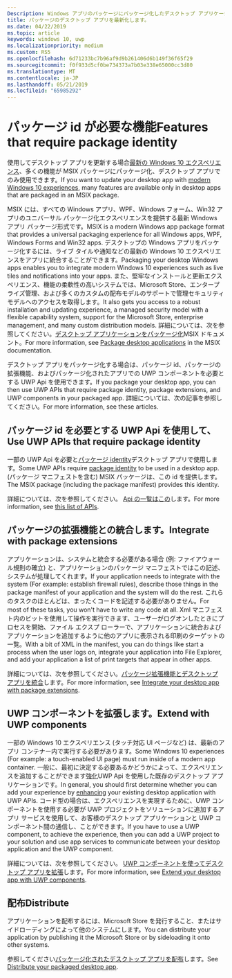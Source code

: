 ```yaml
---
Description: Windows アプリのパッケージにパッケージ化したデスクトップ アプリケーションで Windows 10 ユーザー向けの最新のエクスペリエンスを追加する方法について説明します。
title: パッケージのデスクトップ アプリを最新化します。
ms.date: 04/22/2019
ms.topic: article
keywords: windows 10, uwp
ms.localizationpriority: medium
ms.custom: RS5
ms.openlocfilehash: 6d71233bc7b96af9d9b261406d6b149f36f65f29
ms.sourcegitcommit: f0f933d5cf0be734373a7b03e338e65000cc3d80
ms.translationtype: MT
ms.contentlocale: ja-JP
ms.lasthandoff: 05/21/2019
ms.locfileid: "65985292"
---
```

# <a name="features-that-require-package-identity"></a><span data-ttu-id="51d3a-104">パッケージ id が必要な機能</span><span class="sxs-lookup"><span data-stu-id="51d3a-104">Features that require package identity</span></span>

<span data-ttu-id="51d3a-105">使用してデスクトップ アプリを更新する場合[最新の Windows 10 エクスペリエンス](index.md)、多くの機能が MSIX パッケージにパッケージ化、デスクトップ アプリでのみ使用できます。</span><span class="sxs-lookup"><span data-stu-id="51d3a-105">If you want to update your desktop app with [modern Windows 10 experiences](index.md), many features are available only in desktop apps that are packaged in an MSIX package.</span></span>

<span data-ttu-id="51d3a-106">MSIX には、すべての Windows アプリ、WPF、Windows フォーム、Win32 アプリのユニバーサル パッケージ化エクスペリエンスを提供する最新 Windows アプリ パッケージ形式です。</span><span class="sxs-lookup"><span data-stu-id="51d3a-106">MSIX is a modern Windows app package format that provides a universal packaging experience for all Windows apps, WPF, Windows Forms and Win32 apps.</span></span> <span data-ttu-id="51d3a-107">デスクトップの Windows アプリをパッケージ化するには、ライブ タイルや通知などの最新の Windows 10 エクスペリエンスをアプリに統合することができます。</span><span class="sxs-lookup"><span data-stu-id="51d3a-107">Packaging your desktop Windows apps enables you to integrate modern Windows 10 experiences such as live tiles and notifications into your apps.</span></span> <span data-ttu-id="51d3a-108">また、堅牢なインストールと更新エクスペリエンス、機能の柔軟性の高いシステムでは、Microsoft Store、エンタープライズ管理、および多くのカスタムの配布モデルのサポートで管理セキュリティ モデルへのアクセスを取得します。</span><span class="sxs-lookup"><span data-stu-id="51d3a-108">It also gets you access to a robust installation and updating experience, a managed security model with a flexible capability system, support for the Microsoft Store, enterprise management, and many custom distribution models.</span></span> <span data-ttu-id="51d3a-109">詳細については、次を参照してください。[デスクトップ アプリケーションをパッケージ化](https://docs.microsoft.com/windows/msix/desktop/desktop-to-uwp-root)MSIX ドキュメント。</span><span class="sxs-lookup"><span data-stu-id="51d3a-109">For more information, see [Package desktop applications](https://docs.microsoft.com/windows/msix/desktop/desktop-to-uwp-root) in the MSIX documentation.</span></span>

<span data-ttu-id="51d3a-110">デスクトップ アプリをパッケージ化する場合は、パッケージ id、パッケージの拡張機能、およびパッケージ化されたアプリでの UWP コンポーネントを必要とする UWP Api を使用できます。</span><span class="sxs-lookup"><span data-stu-id="51d3a-110">If you package your desktop app, you can then use UWP APIs that require package identity, package extensions, and UWP components in your packaged app.</span></span> <span data-ttu-id="51d3a-111">詳細については、次の記事を参照してください。</span><span class="sxs-lookup"><span data-stu-id="51d3a-111">For more information, see these articles.</span></span>

## <a name="use-uwp-apis-that-require-package-identity"></a><span data-ttu-id="51d3a-112">パッケージ id を必要とする UWP Api を使用して、</span><span class="sxs-lookup"><span data-stu-id="51d3a-112">Use UWP APIs that require package identity</span></span>

<span data-ttu-id="51d3a-113">一部の UWP Api を必要と[パッケージ identity](https://docs.microsoft.com/uwp/schemas/appxpackage/uapmanifestschema/element-identity)デスクトップ アプリで使用します。</span><span class="sxs-lookup"><span data-stu-id="51d3a-113">Some UWP APIs require [package identity](https://docs.microsoft.com/uwp/schemas/appxpackage/uapmanifestschema/element-identity) to be used in a desktop app.</span></span> <span data-ttu-id="51d3a-114">(パッケージ マニフェストを含む) MSIX パッケージは、この id を提供します。</span><span class="sxs-lookup"><span data-stu-id="51d3a-114">The MSIX package (including the package manifest) provides this identity.</span></span>

<span data-ttu-id="51d3a-115">詳細については、次を参照してください。 [Api の一覧はこの](desktop-to-uwp-supported-api.md#list-of-apis)します。</span><span class="sxs-lookup"><span data-stu-id="51d3a-115">For more information, see [this list of APIs](desktop-to-uwp-supported-api.md#list-of-apis).</span></span>

## <a name="integrate-with-package-extensions"></a><span data-ttu-id="51d3a-116">パッケージの拡張機能との統合します。</span><span class="sxs-lookup"><span data-stu-id="51d3a-116">Integrate with package extensions</span></span>

<span data-ttu-id="51d3a-117">アプリケーションは、システムと統合する必要がある場合 (例: ファイアウォール規則の確立) と、アプリケーションのパッケージ マニフェストではこの記述、システムが処理してくれます。</span><span class="sxs-lookup"><span data-stu-id="51d3a-117">If your application needs to integrate with the system (For example: establish firewall rules), describe those things in the package manifest of your application and the system will do the rest.</span></span> <span data-ttu-id="51d3a-118">これらのタスクのほとんどは、まったくコードを記述する必要がありません。</span><span class="sxs-lookup"><span data-stu-id="51d3a-118">For most of these tasks, you won't have to write any code at all.</span></span> <span data-ttu-id="51d3a-119">Xml マニフェスト内のビットを使用して操作を実行できます、ユーザーがログオンしたときにプロセスを開始、ファイル エクスプ ローラーで、アプリケーションに統合およびアプリケーションを追加するように他のアプリに表示される印刷のターゲットの一覧。</span><span class="sxs-lookup"><span data-stu-id="51d3a-119">With a bit of XML in the manifest, you can do things like start a process when the user logs on, integrate your application into File Explorer, and add your application a list of print targets that appear in other apps.</span></span>

<span data-ttu-id="51d3a-120">詳細については、次を参照してください。[パッケージ拡張機能とデスクトップ アプリを統合](desktop-to-uwp-extensions.md)します。</span><span class="sxs-lookup"><span data-stu-id="51d3a-120">For more information, see [Integrate your desktop app with package extensions](desktop-to-uwp-extensions.md).</span></span>

## <a name="extend-with-uwp-components"></a><span data-ttu-id="51d3a-121">UWP コンポーネントを拡張します。</span><span class="sxs-lookup"><span data-stu-id="51d3a-121">Extend with UWP components</span></span>

<span data-ttu-id="51d3a-122">一部の Windows 10 エクスペリエンス (タッチ対応 UI ページなど) は、最新のアプリ コンテナー内で実行する必要があります。</span><span class="sxs-lookup"><span data-stu-id="51d3a-122">Some Windows 10 experiences (For example: a touch-enabled UI page) must run inside of a modern app container.</span></span> <span data-ttu-id="51d3a-123">一般に、最初に決定する必要あるかどうかによって、エクスペリエンスを追加することができます[強化](desktop-to-uwp-enhance.md)UWP Api を使用した既存のデスクトップ アプリケーションです。</span><span class="sxs-lookup"><span data-stu-id="51d3a-123">In general, you should first determine whether you can add your experience by [enhancing](desktop-to-uwp-enhance.md) your existing desktop application with UWP APIs.</span></span> <span data-ttu-id="51d3a-124">コード型の場合は、エクスペリエンスを実現するために、UWP コンポーネントを使用する必要が UWP プロジェクトをソリューションに追加するアプリ サービスを使用して、お客様のデスクトップ アプリケーションと UWP コンポーネント間の通信し、ことができます。</span><span class="sxs-lookup"><span data-stu-id="51d3a-124">If you have to use a UWP component, to achieve the experience, then you can add a UWP project to your solution and use app services to communicate between your desktop application and the UWP component.</span></span>

<span data-ttu-id="51d3a-125">詳細については、次を参照してください。 [UWP コンポーネントを使ってデスクトップ アプリを拡張](desktop-to-uwp-extend.md)します。</span><span class="sxs-lookup"><span data-stu-id="51d3a-125">For more information, see [Extend your desktop app with UWP components](desktop-to-uwp-extend.md).</span></span>

## <a name="distribute"></a><span data-ttu-id="51d3a-126">配布</span><span class="sxs-lookup"><span data-stu-id="51d3a-126">Distribute</span></span>

<span data-ttu-id="51d3a-127">アプリケーションを配布するには、Microsoft Store を発行すること、またはサイドローディングによって他のシステムにします。</span><span class="sxs-lookup"><span data-stu-id="51d3a-127">You can distribute your application by publishing it the Microsoft Store or by sideloading it onto other systems.</span></span>

<span data-ttu-id="51d3a-128">参照してください[パッケージ化されたデスクトップ アプリを配布](desktop-to-uwp-distribute.md)します。</span><span class="sxs-lookup"><span data-stu-id="51d3a-128">See [Distribute your packaged desktop app](desktop-to-uwp-distribute.md).</span></span>
